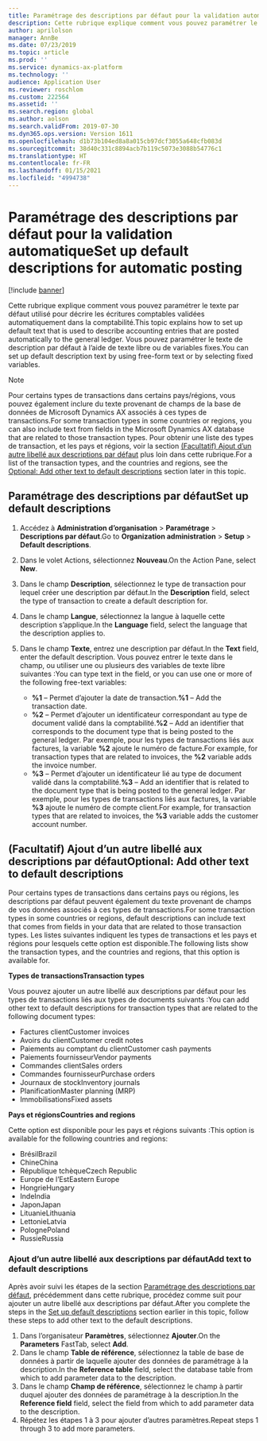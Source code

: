 ```yaml
---
title: Paramétrage des descriptions par défaut pour la validation automatique
description: Cette rubrique explique comment vous pouvez paramétrer le texte par défaut utilisé pour décrire les écritures comptables validées automatiquement dans la comptabilité. Vous pouvez paramétrer le texte de description par défaut à l’aide de texte libre ou de variables fixes.
author: aprilolson
manager: AnnBe
ms.date: 07/23/2019
ms.topic: article
ms.prod: ''
ms.service: dynamics-ax-platform
ms.technology: ''
audience: Application User
ms.reviewer: roschlom
ms.custom: 222564
ms.assetid: ''
ms.search.region: global
ms.author: aolson
ms.search.validFrom: 2019-07-30
ms.dyn365.ops.version: Version 1611
ms.openlocfilehash: d1b73b104ed8a8a015cb97dcf3055a648cfb083d
ms.sourcegitcommit: 38d40c331c8894acb7b119c5073e3088b54776c1
ms.translationtype: HT
ms.contentlocale: fr-FR
ms.lasthandoff: 01/15/2021
ms.locfileid: "4994738"
---
```

# <a name="set-up-default-descriptions-for-automatic-posting"></a><span data-ttu-id="1cc46-104">Paramétrage des descriptions par défaut pour la validation automatique</span><span class="sxs-lookup"><span data-stu-id="1cc46-104">Set up default descriptions for automatic posting</span></span>

[!include [banner](../includes/banner.md)]

<span data-ttu-id="1cc46-105">Cette rubrique explique comment vous pouvez paramétrer le texte par défaut utilisé pour décrire les écritures comptables validées automatiquement dans la comptabilité.</span><span class="sxs-lookup"><span data-stu-id="1cc46-105">This topic explains how to set up default text that is used to describe accounting entries that are posted automatically to the general ledger.</span></span> <span data-ttu-id="1cc46-106">Vous pouvez paramétrer le texte de description par défaut à l’aide de texte libre ou de variables fixes.</span><span class="sxs-lookup"><span data-stu-id="1cc46-106">You can set up default description text by using free-form text or by selecting fixed variables.</span></span>

> [!NOTE]
> <span data-ttu-id="1cc46-107">Pour certains types de transactions dans certains pays/régions, vous pouvez également inclure du texte provenant de champs de la base de données de Microsoft Dynamics AX associés à ces types de transactions.</span><span class="sxs-lookup"><span data-stu-id="1cc46-107">For some transaction types in some countries or regions, you can also include text from fields in the Microsoft Dynamics AX database that are related to those transaction types.</span></span> <span data-ttu-id="1cc46-108">Pour obtenir une liste des types de transaction, et les pays et régions, voir la section [(Facultatif) Ajout d’un autre libellé aux descriptions par défaut](#optional-add-other-text-to-default-descriptions) plus loin dans cette rubrique.</span><span class="sxs-lookup"><span data-stu-id="1cc46-108">For a list of the transaction types, and the countries and regions, see the [Optional: Add other text to default descriptions](#optional-add-other-text-to-default-descriptions) section later in this topic.</span></span>

## <a name="set-up-default-descriptions"></a><span data-ttu-id="1cc46-109">Paramétrage des descriptions par défaut</span><span class="sxs-lookup"><span data-stu-id="1cc46-109">Set up default descriptions</span></span>

1. <span data-ttu-id="1cc46-110">Accédez à **Administration d’organisation** \> **Paramétrage** \> **Descriptions par défaut**.</span><span class="sxs-lookup"><span data-stu-id="1cc46-110">Go to **Organization administration** \> **Setup** \> **Default descriptions**.</span></span>
2. <span data-ttu-id="1cc46-111">Dans le volet Actions, sélectionnez **Nouveau**.</span><span class="sxs-lookup"><span data-stu-id="1cc46-111">On the Action Pane, select **New**.</span></span>
3. <span data-ttu-id="1cc46-112">Dans le champ **Description**, sélectionnez le type de transaction pour lequel créer une description par défaut.</span><span class="sxs-lookup"><span data-stu-id="1cc46-112">In the **Description** field, select the type of transaction to create a default description for.</span></span>
4. <span data-ttu-id="1cc46-113">Dans le champ **Langue**, sélectionnez la langue à laquelle cette description s’applique.</span><span class="sxs-lookup"><span data-stu-id="1cc46-113">In the **Language** field, select the language that the description applies to.</span></span>
5. <span data-ttu-id="1cc46-114">Dans le champ **Texte**, entrez une description par défaut.</span><span class="sxs-lookup"><span data-stu-id="1cc46-114">In the **Text** field, enter the default description.</span></span> <span data-ttu-id="1cc46-115">Vous pouvez entrer le texte dans le champ, ou utiliser une ou plusieurs des variables de texte libre suivantes :</span><span class="sxs-lookup"><span data-stu-id="1cc46-115">You can type text in the field, or you can use one or more of the following free-text variables:</span></span>

    - <span data-ttu-id="1cc46-116">**%1** – Permet d’ajouter la date de transaction.</span><span class="sxs-lookup"><span data-stu-id="1cc46-116">**%1** – Add the transaction date.</span></span>
    - <span data-ttu-id="1cc46-117">**%2** – Permet d’ajouter un identificateur correspondant au type de document validé dans la comptabilité.</span><span class="sxs-lookup"><span data-stu-id="1cc46-117">**%2** – Add an identifier that corresponds to the document type that is being posted to the general ledger.</span></span> <span data-ttu-id="1cc46-118">Par exemple, pour les types de transactions liés aux factures, la variable **%2** ajoute le numéro de facture.</span><span class="sxs-lookup"><span data-stu-id="1cc46-118">For example, for transaction types that are related to invoices, the **%2** variable adds the invoice number.</span></span>
    - <span data-ttu-id="1cc46-119">**%3** – Permet d’ajouter un identificateur lié au type de document validé dans la comptabilité.</span><span class="sxs-lookup"><span data-stu-id="1cc46-119">**%3** – Add an identifier that is related to the document type that is being posted to the general ledger.</span></span> <span data-ttu-id="1cc46-120">Par exemple, pour les types de transactions liés aux factures, la variable **%3** ajoute le numéro de compte client.</span><span class="sxs-lookup"><span data-stu-id="1cc46-120">For example, for transaction types that are related to invoices, the **%3** variable adds the customer account number.</span></span>

## <a name="optional-add-other-text-to-default-descriptions"></a><span data-ttu-id="1cc46-121">(Facultatif) Ajout d’un autre libellé aux descriptions par défaut</span><span class="sxs-lookup"><span data-stu-id="1cc46-121">Optional: Add other text to default descriptions</span></span>

<span data-ttu-id="1cc46-122">Pour certains types de transactions dans certains pays ou régions, les descriptions par défaut peuvent également du texte provenant de champs de vos données associés à ces types de transactions.</span><span class="sxs-lookup"><span data-stu-id="1cc46-122">For some transaction types in some countries or regions, default descriptions can include text that comes from fields in your data that are related to those transaction types.</span></span> <span data-ttu-id="1cc46-123">Les listes suivantes indiquent les types de transactions et les pays et régions pour lesquels cette option est disponible.</span><span class="sxs-lookup"><span data-stu-id="1cc46-123">The following lists show the transaction types, and the countries and regions, that this option is available for.</span></span>

<span data-ttu-id="1cc46-124">**Types de transactions**</span><span class="sxs-lookup"><span data-stu-id="1cc46-124">**Transaction types**</span></span>

<span data-ttu-id="1cc46-125">Vous pouvez ajouter un autre libellé aux descriptions par défaut pour les types de transactions liés aux types de documents suivants :</span><span class="sxs-lookup"><span data-stu-id="1cc46-125">You can add other text to default descriptions for transaction types that are related to the following document types:</span></span>

- <span data-ttu-id="1cc46-126">Factures client</span><span class="sxs-lookup"><span data-stu-id="1cc46-126">Customer invoices</span></span>
- <span data-ttu-id="1cc46-127">Avoirs du client</span><span class="sxs-lookup"><span data-stu-id="1cc46-127">Customer credit notes</span></span>
- <span data-ttu-id="1cc46-128">Paiements au comptant du client</span><span class="sxs-lookup"><span data-stu-id="1cc46-128">Customer cash payments</span></span>
- <span data-ttu-id="1cc46-129">Paiements fournisseur</span><span class="sxs-lookup"><span data-stu-id="1cc46-129">Vendor payments</span></span>
- <span data-ttu-id="1cc46-130">Commandes client</span><span class="sxs-lookup"><span data-stu-id="1cc46-130">Sales orders</span></span>
- <span data-ttu-id="1cc46-131">Commandes fournisseur</span><span class="sxs-lookup"><span data-stu-id="1cc46-131">Purchase orders</span></span>
- <span data-ttu-id="1cc46-132">Journaux de stock</span><span class="sxs-lookup"><span data-stu-id="1cc46-132">Inventory journals</span></span>
- <span data-ttu-id="1cc46-133">Planification</span><span class="sxs-lookup"><span data-stu-id="1cc46-133">Master planning (MRP)</span></span>
- <span data-ttu-id="1cc46-134">Immobilisations</span><span class="sxs-lookup"><span data-stu-id="1cc46-134">Fixed assets</span></span>

<span data-ttu-id="1cc46-135">**Pays et régions**</span><span class="sxs-lookup"><span data-stu-id="1cc46-135">**Countries and regions**</span></span>

<span data-ttu-id="1cc46-136">Cette option est disponible pour les pays et régions suivants :</span><span class="sxs-lookup"><span data-stu-id="1cc46-136">This option is available for the following countries and regions:</span></span>

- <span data-ttu-id="1cc46-137">Brésil</span><span class="sxs-lookup"><span data-stu-id="1cc46-137">Brazil</span></span>
- <span data-ttu-id="1cc46-138">Chine</span><span class="sxs-lookup"><span data-stu-id="1cc46-138">China</span></span>
- <span data-ttu-id="1cc46-139">République tchèque</span><span class="sxs-lookup"><span data-stu-id="1cc46-139">Czech Republic</span></span>
- <span data-ttu-id="1cc46-140">Europe de l’Est</span><span class="sxs-lookup"><span data-stu-id="1cc46-140">Eastern Europe</span></span>
- <span data-ttu-id="1cc46-141">Hongrie</span><span class="sxs-lookup"><span data-stu-id="1cc46-141">Hungary</span></span>
- <span data-ttu-id="1cc46-142">Inde</span><span class="sxs-lookup"><span data-stu-id="1cc46-142">India</span></span>
- <span data-ttu-id="1cc46-143">Japon</span><span class="sxs-lookup"><span data-stu-id="1cc46-143">Japan</span></span>
- <span data-ttu-id="1cc46-144">Lituanie</span><span class="sxs-lookup"><span data-stu-id="1cc46-144">Lithuania</span></span>
- <span data-ttu-id="1cc46-145">Lettonie</span><span class="sxs-lookup"><span data-stu-id="1cc46-145">Latvia</span></span>
- <span data-ttu-id="1cc46-146">Pologne</span><span class="sxs-lookup"><span data-stu-id="1cc46-146">Poland</span></span>
- <span data-ttu-id="1cc46-147">Russie</span><span class="sxs-lookup"><span data-stu-id="1cc46-147">Russia</span></span>

### <a name="add-text-to-default-descriptions"></a><span data-ttu-id="1cc46-148">Ajout d’un autre libellé aux descriptions par défaut</span><span class="sxs-lookup"><span data-stu-id="1cc46-148">Add text to default descriptions</span></span>

<span data-ttu-id="1cc46-149">Après avoir suivi les étapes de la section [Paramétrage des descriptions par défaut](#set-up-default-descriptions), précédemment dans cette rubrique, procédez comme suit pour ajouter un autre libellé aux descriptions par défaut.</span><span class="sxs-lookup"><span data-stu-id="1cc46-149">After you complete the steps in the [Set up default descriptions](#set-up-default-descriptions) section earlier in this topic, follow these steps to add other text to the default descriptions.</span></span>

1. <span data-ttu-id="1cc46-150">Dans l’organisateur **Paramètres**, sélectionnez **Ajouter**.</span><span class="sxs-lookup"><span data-stu-id="1cc46-150">On the **Parameters** FastTab, select **Add**.</span></span>
2. <span data-ttu-id="1cc46-151">Dans le champ **Table de référence**, sélectionnez la table de base de données à partir de laquelle ajouter des données de paramétrage à la description.</span><span class="sxs-lookup"><span data-stu-id="1cc46-151">In the **Reference table** field, select the database table from which to add parameter data to the description.</span></span>
3. <span data-ttu-id="1cc46-152">Dans le champ **Champ de référence**, sélectionnez le champ à partir duquel ajouter des données de paramétrage à la description.</span><span class="sxs-lookup"><span data-stu-id="1cc46-152">In the **Reference field** field, select the field from which to add parameter data to the description.</span></span>
4. <span data-ttu-id="1cc46-153">Répétez les étapes 1 à 3 pour ajouter d’autres paramètres.</span><span class="sxs-lookup"><span data-stu-id="1cc46-153">Repeat steps 1 through 3 to add more parameters.</span></span>
